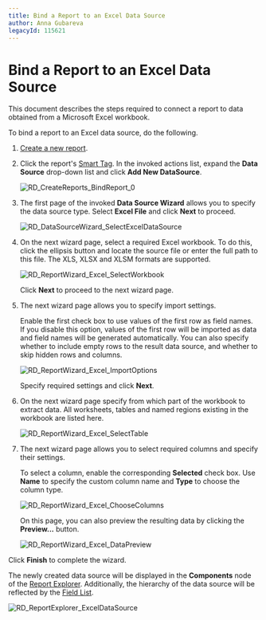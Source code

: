 ```yaml
---
title: Bind a Report to an Excel Data Source
author: Anna Gubareva
legacyId: 115621
---
```

# Bind a Report to an Excel Data Source
This document describes the steps required to connect a report to data obtained from a Microsoft Excel workbook.

To bind a report to an Excel data source, do the following.
1. [Create a new report](../basic-operations/create-a-new-report.md).
2. Click the report's [Smart Tag](../../report-designer-reference/report-designer-ui/smart-tag.md). In the invoked actions list, expand the **Data Source** drop-down list and click **Add New DataSource**.
	
	![RD_CreateReports_BindReport_0](../../../../../images/img8330.png)
3. The first page of the invoked **Data Source Wizard** allows you to specify the data source type. Select **Excel File** and click **Next** to proceed.
	
	![RD_DataSourceWizard_SelectExcelDataSource](../../../../../images/img122141.png)
4. On the next wizard page, select a required Excel workbook. To do this, click the ellipsis button and locate the source file or enter the full path to this file. The XLS, XLSX and XLSM formats are supported.
	
	![RD_ReportWizard_Excel_SelectWorkbook](../../../../../images/img122099.png)
	
	Click **Next** to proceed to the next wizard page.
5. The next wizard page allows you to specify import settings.
	
	Enable the first check box to use values of the first row as field names. If you disable this option, values of the first row will be imported as data and field names will be generated automatically. You can also specify whether to include empty rows to the result data source, and whether to skip hidden rows and columns.
	
	![RD_ReportWizard_Excel_ImportOptions](../../../../../images/img122100.png)
	
	Specify required settings and click **Next**.
6. On the next wizard page specify from which part of the workbook to extract data. All worksheets, tables and named regions existing in the workbook are listed here.
	
	![RD_ReportWizard_Excel_SelectTable](../../../../../images/img122101.png)
7. The next wizard page allows you to select required columns and specify their settings.
	
	To select a column, enable the corresponding **Selected** check box. Use **Name** to specify the custom column name and **Type** to choose the column type.
	
	![RD_ReportWizard_Excel_ChooseColumns](../../../../../images/img122102.png)
	
	On this page, you can also preview the resulting data by clicking the **Preview...** button.
	
	![RD_ReportWizard_Excel_DataPreview](../../../../../images/img122103.png)

Click **Finish** to complete the wizard.

The newly created data source will be displayed in the **Components** node of the [Report Explorer](../../report-designer-reference/report-designer-ui/report-explorer.md). Additionally, the hierarchy of the data source will be reflected by the [Field List](../../report-designer-reference/report-designer-ui/field-list.md).

![RD_ReportExplorer_ExcelDataSource](../../../../../images/img122142.png)